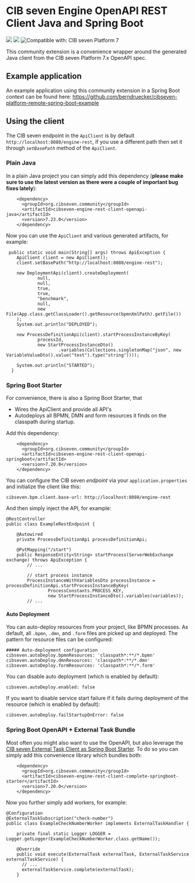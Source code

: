 # CIB seven Engine OpenAPI REST Client Java and Spring Boot

[![](https://img.shields.io/badge/Community%20Extension-An%20open%20source%20community%20maintained%20project-FF4700)](https://github.com/cibseven-community-hub/community) [![](https://img.shields.io/badge/Lifecycle-Incubating-blue)](https://github.com/CIBseven-Community-Hub/community/blob/main/extension-lifecycle.md#incubating-) ![Compatible with: CIB seven Platform 7](https://img.shields.io/badge/Compatible%20with-CIB%20seven%20Platform%207-26d07c)

This community extension is a convenience wrapper around the generated Java client from the CIB seven Platform 7.x OpenAPI spec.

## Example application

An example application using this community extension in a Spring Boot context can be found here: https://github.com/berndruecker/cibseven-platform-remote-spring-boot-example

## Using the client

The CIB seven endpoint in the `ApiClient` is by default `http://localhost:8080/engine-rest`, if you use a different path then set it through *`setBasePath`* method of the `ApiClient`.

### Plain Java

In a plain Java project you can simply add this dependency (**please make sure to use the latest version as there were a couple of important bug fixes lately**):

```
    <dependency>
      <groupId>org.cibseven.community</groupId>
      <artifactId>cibseven-engine-rest-client-openapi-java</artifactId>
      <version>7.23.0</version>
    </dependency>
```

Now you can use the `ApiClient` and various generated artifacts, for example:

```
 public static void main(String[] args) throws ApiException {
    ApiClient client = new ApiClient();
    client.setBasePath("http://localhost:8080/engine-rest");

    new DeploymentApi(client).createDeployment(
            null,
            null,
            true,
            true,
            "benchmark",
            null,
            new File(App.class.getClassLoader().getResource(bpmnXmlPath).getFile())
    );
    System.out.println("DEPLOYED");

    new ProcessDefinitionApi(client).startProcessInstanceByKey(
            processId,
            new StartProcessInstanceDto()
                    .variables(Collections.singletonMap("json", new VariableValueDto().value("test").type("string"))));

    System.out.println("STARTED");
  }
```

### Spring Boot Starter

For convenience, there is also a Spring Boot Starter, that

* Wires the ApiClient and provide all API's
* Autodeploys all BPMN, DMN and form resources it finds on the classpath during startup.

Add this dependency:

```
    <dependency>
      <groupId>org.cibseven.community</groupId>
      <artifactId>cibseven-engine-rest-client-openapi-springboot</artifactId>
      <version>7.20.0</version>
    </dependency>
```

You can configure the CIB seven *endpoint* via your `application.properties` and initialize the client like this:

```
cibseven.bpm.client.base-url: http://localhost:8080/engine-rest

```

And then simply inject the API, for example:

```
@RestController
public class ExampleRestEndpoint {

    @Autowired
    private ProcessDefinitionApi processDefinitionApi;

    @PutMapping("/start")
    public ResponseEntity<String> startProcess(ServerWebExchange exchange) throws ApiException {
        // ...

        // start process instance
        ProcessInstanceWithVariablesDto processInstance = processDefinitionApi.startProcessInstanceByKey(
                ProcessConstants.PROCESS_KEY,
                new StartProcessInstanceDto().variables(variables));
        // ...
```

#### Auto Deployment

You can auto-deploy resources from your project, like BPMN processes. As default, all `.bpmn`, `.dmn`, and `.form` files are picked up and deployed. The pattern for resource files can be configured:

```
##### Auto-deployment configuration
cibseven.autoDeploy.bpmnResources: 'classpath*:**/*.bpmn'
cibseven.autoDeploy.dmnResources: 'classpath*:**/*.dmn'
cibseven.autoDeploy.formResources: 'classpath*:**/*.form'
```

You can disable auto deployment (which is enabled by default):

```
cibseven.autoDeploy.enabled: false
```

If you want to disable service start failure if it fails during deployment of the resource (which is enabled by default):
```
cibseven.autoDeploy.failStartupOnError: false
```

### Spring Boot OpenAPI + External Task Bundle

Most often you might also want to use the OpenAPI, but also leverage the [CIB seven External Task Client as Spring Boot Starter](https://github.com/cibseven/cibseven-bpm-platform/tree/master/spring-boot-starter/starter-client). To do so you can simply add this convenience library which bundles both:

```
    <dependency>
      <groupId>org.cibseven.community</groupId>
      <artifactId>cibseven-engine-rest-client-complete-springboot-starter</artifactId>
      <version>7.20.0</version>
    </dependency>
```

Now you further simply add workers, for example:

```
@Configuration
@ExternalTaskSubscription("check-number")
public class ExampleCheckNumberWorker implements ExternalTaskHandler {

    private final static Logger LOGGER = Logger.getLogger(ExampleCheckNumberWorker.class.getName());

    @Override
    public void execute(ExternalTask externalTask, ExternalTaskService externalTaskService) {
      // ...
      externalTaskService.complete(externalTask);
    }
```
